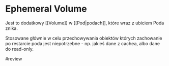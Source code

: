 # Ephemeral Volume
Jest to dodatkowy [[Volume]] w [[Pod|podach]], które wraz z ubiciem Poda znika.

Stosowane głównie w celu przechowywania obiektów których zachowanie po restarcie poda jest niepotrzebne - np. jakieś dane z cachea, albo dane do read-only.

#review